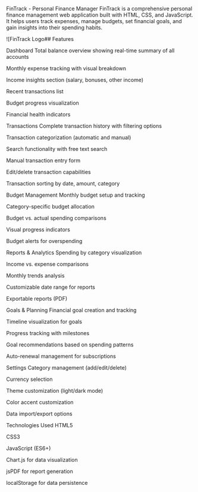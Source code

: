 FinTrack - Personal Finance Manager
FinTrack is a comprehensive personal finance management web application built with HTML, CSS, and JavaScript. It helps users track expenses, manage budgets, set financial goals, and gain insights into their spending habits.

![FinTrack Logo## Features

Dashboard
Total balance overview showing real-time summary of all accounts

Monthly expense tracking with visual breakdown

Income insights section (salary, bonuses, other income)

Recent transactions list

Budget progress visualization

Financial health indicators

Transactions
Complete transaction history with filtering options

Transaction categorization (automatic and manual)

Search functionality with free text search

Manual transaction entry form

Edit/delete transaction capabilities

Transaction sorting by date, amount, category

Budget Management
Monthly budget setup and tracking

Category-specific budget allocation

Budget vs. actual spending comparisons

Visual progress indicators

Budget alerts for overspending

Reports & Analytics
Spending by category visualization

Income vs. expense comparisons

Monthly trends analysis

Customizable date range for reports

Exportable reports (PDF)

Goals & Planning
Financial goal creation and tracking

Timeline visualization for goals

Progress tracking with milestones

Goal recommendations based on spending patterns

Auto-renewal management for subscriptions

Settings
Category management (add/edit/delete)

Currency selection

Theme customization (light/dark mode)

Color accent customization

Data import/export options

Technologies Used
HTML5

CSS3

JavaScript (ES6+)

Chart.js for data visualization

jsPDF for report generation

localStorage for data persistence


